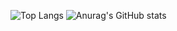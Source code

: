 
![Top Langs](https://github-readme-stats.vercel.app/api/top-langs/?username=X-Marosi&hide&layout=compact&theme=github_dark&hide_border)
![Anurag's GitHub stats](https://github-readme-stats.vercel.app/api?username=X-Marosi&show_icons=true&theme=radical&hide_border)

<!--
**X-Marosi/X-Marosi** is a ✨ _special_ ✨ repository because its `README.md` (this file) appears on your GitHub profile.
## Hi there 👋
Here are some ideas to get you started:

- 🔭 I’m currently working on ...
- 🌱 I’m currently learning ...
- 👯 I’m looking to collaborate on ...
- 🤔 I’m looking for help with ...
- 💬 Ask me about ...
- 📫 How to reach me: ...
- 😄 Pronouns: ...
- ⚡ Fun fact: ...
-->
